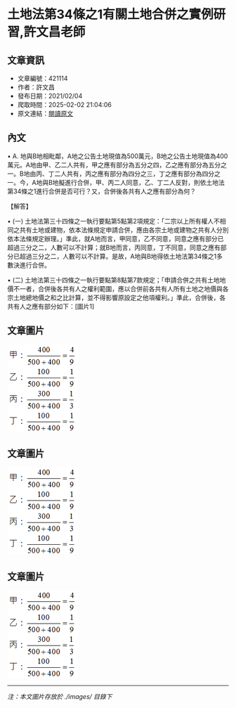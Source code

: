 # 土地法第34條之1有關土地合併之實例研習,許文昌老師

## 文章資訊
- 文章編號：421114
- 作者：許文昌
- 發布日期：2021/02/04
- 爬取時間：2025-02-02 21:04:06
- 原文連結：[閱讀原文](https://real-estate.get.com.tw/Columns/detail.aspx?no=421114)

## 內文
• A. 地與B地相毗鄰，A地之公告土地現值為500萬元，B地之公告土地現值為400萬元。A地由甲、乙二人共有，甲之應有部分為五分之四，乙之應有部分為五分之一。B地由丙、丁二人共有，丙之應有部分為四分之三，丁之應有部分為四分之一。今，A地與B地擬進行合併，甲、丙二人同意，乙、丁二人反對，則依土地法第34條之1進行合併是否可行？又，合併後各共有人之應有部分為何？

【解答】

• (一) 土地法第三十四條之一執行要點第5點第2項規定：「二宗以上所有權人不相同之共有土地或建物，依本法條規定申請合併，應由各宗土地或建物之共有人分別依本法條規定辦理。」準此，就A地而言，甲同意，乙不同意，同意之應有部分已超過三分之二，人數可以不計算；就B地而言，丙同意，丁不同意，同意之應有部分已超過三分之二，人數可以不計算。是故，A地與B地得依土地法第34條之1多數決進行合併。

• (二) 土地法第三十四條之一執行要點第8點第7款規定；「申請合併之共有土地地價不一者，合併後各共有人之權利範圍，應以合併前各共有人所有土地之地價與各宗土地總地價之和之比計算，並不得影響原設定之他項權利。」準此，合併後，各共有人之應有部分如下：[圖片1]

## 文章圖片

![圖片1](./images/421114_930af544.png)

## 文章圖片

![圖片1](./images/421114_930af544.png)

## 文章圖片

![圖片1](./images/421114_930af544.png)


---
*注：本文圖片存放於 ./images/ 目錄下*

